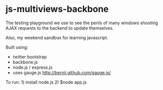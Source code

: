 js-multiviews-backbone
======================

The testing playground we use to see the perils of many windows 
shooting AJAX requests to the backend to update themselves. 

Also, my weekend sandbox for learning javascript.

Built using:
* twitter bootstrap
* backbone.js
* node.js / express.js
* uses gauge.js http://bernii.github.com/gauge.js/ 

To run: 1) install node.js 2) $node app.js 
